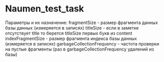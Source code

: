 # Naumen_test_task
Параметры и их назначение:
fragmentSize - размер фрагмента данных базы данных (измеряется в записях)
titleSize - если в заметке отсутствует title то берется titleSize первых букв из content
indexFragmentSize - размер фрагмента индекса базы данных (измеряется в записях)
garbageCollectionFrequency - частота проверки на пустые фрагменты (раз в garbageCollectionFrequency удалений из базы)
